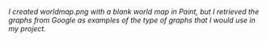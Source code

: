 *I created worldmap.png with a blank world map in Paint, but I retrieved the graphs
from Google as examples of the type of graphs that I would use in my project.*
